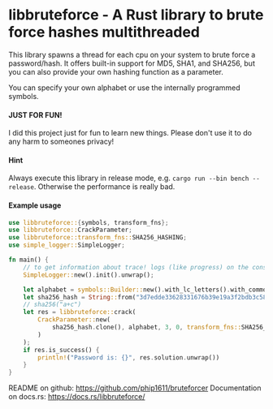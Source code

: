 # libbruteforce - A Rust library to brute force hashes multithreaded

This library spawns a thread for each cpu on your system to
brute force a password/hash. It offers built-in support for MD5, SHA1,
and SHA256, but you can also provide your own hashing function as a
parameter.

You can specify your own alphabet or use the internally programmed
symbols.

#### JUST FOR FUN!
I did this project just for fun to learn new things. Please don't
use it to do any harm to someones privacy!

#### Hint
Always execute this library in release mode, e.g. `cargo run --bin bench --release`. Otherwise the 
performance is really bad.

#### Example usage
```rust
use libbruteforce::{symbols, transform_fns};
use libbruteforce::CrackParameter;
use libbruteforce::transform_fns::SHA256_HASHING;
use simple_logger::SimpleLogger;

fn main() {
    // to get information about trace! logs (like progress) on the console
    SimpleLogger::new().init().unwrap();

    let alphabet = symbols::Builder::new().with_lc_letters().with_common_special_chars().build();
    let sha256_hash = String::from("3d7edde33628331676b39e19a3f2bdb3c583960ad8d865351a32e2ace7d8e02d");
    // sha256("a+c")
    let res = libbruteforce::crack(
        CrackParameter::new(
            sha256_hash.clone(), alphabet, 3, 0, transform_fns::SHA256_HASHING, true,
        )
    );
    if res.is_success() {
        println!("Password is: {}", res.solution.unwrap())
    }
}
```

README on github: https://github.com/phip1611/bruteforcer
Documentation on docs.rs: https://docs.rs/libbruteforce/
